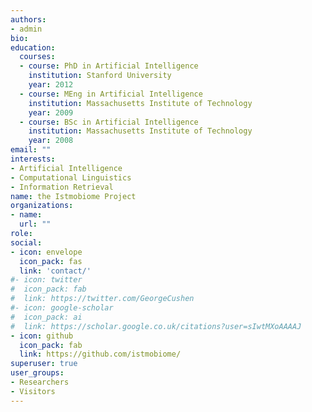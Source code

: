 ```yaml
---
authors:
- admin
bio:
education:
  courses:
  - course: PhD in Artificial Intelligence
    institution: Stanford University
    year: 2012
  - course: MEng in Artificial Intelligence
    institution: Massachusetts Institute of Technology
    year: 2009
  - course: BSc in Artificial Intelligence
    institution: Massachusetts Institute of Technology
    year: 2008
email: ""
interests:
- Artificial Intelligence
- Computational Linguistics
- Information Retrieval
name: the Istmobiome Project
organizations:
- name:
  url: ""
role:
social:
- icon: envelope
  icon_pack: fas
  link: 'contact/'
#- icon: twitter
#  icon_pack: fab
#  link: https://twitter.com/GeorgeCushen
#- icon: google-scholar
#  icon_pack: ai
#  link: https://scholar.google.co.uk/citations?user=sIwtMXoAAAAJ
- icon: github
  icon_pack: fab
  link: https://github.com/istmobiome/
superuser: true
user_groups:
- Researchers
- Visitors
---
```

